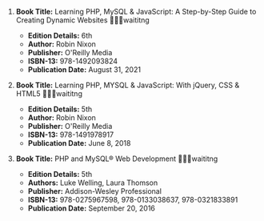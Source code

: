 1. **Book Title:** Learning PHP, MySQL & JavaScript: A Step-by-Step Guide to Creating Dynamic Websites 📒🔐🚫waititng
   - **Edition Details:** 6th
   - **Author:** Robin Nixon
   - **Publisher:** O'Reilly Media
   - **ISBN-13:** 978-1492093824
   - **Publication Date:** August 31, 2021

2. **Book Title:** Learning PHP, MYSQL & JavaScript: With jQuery, CSS & HTML5 📒🔐🚫waititng
   - **Edition Details:** 5th
   - **Author:** Robin Nixon
   - **Publisher:** O'Reilly Media
   - **ISBN-13:** 978-1491978917
   - **Publication Date:** June 8, 2018
  
3. **Book Title:** PHP and MySQL® Web Development 📒🔐🚫waititng
   - **Edition Details:** 5th
   - **Authors:** Luke Welling, Laura Thomson
   - **Publisher:** Addison-Wesley Professional
   - **ISBN-13:** 978-0275967598, 978-0133038637, 978-0321833891
   - **Publication Date:** September 20, 2016
